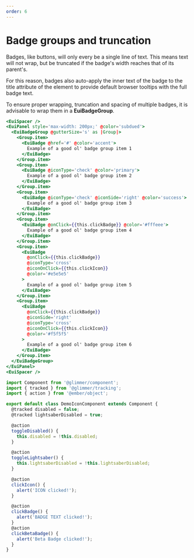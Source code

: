 ```yaml
---
order: 6
---
```


# Badge groups and truncation

<EuiText>
  <p>
Badges, like buttons, will only every be a single line of text. This means text will not wrap, but be truncated if the badge's width reaches that of its parent's.

For this reason, badges also auto-apply the inner text of the badge to the <EuiCode>title</EuiCode> attribute of the element to provide default browser tooltips with the full badge text.

To ensure proper wrapping, truncation and spacing of multiple badges, it is advisable to wrap them in a <strong>EuiBadgeGroup</strong>.

  </p>
</EuiText>

```hbs template
<EuiSpacer />
<EuiPanel style='max-width: 200px;' @color='subdued'>
  <EuiBadgeGroup @gutterSize='s' as |Group|>
    <Group.item>
      <EuiBadge @href='#' @color='accent'>
        Example of a good ol' badge group item 1
      </EuiBadge>
    </Group.item>
    <Group.item>
      <EuiBadge @iconType='check' @color='primary'>
        Example of a good ol' badge group item 2
      </EuiBadge>
    </Group.item>
    <Group.item>
      <EuiBadge @iconType='check' @iconSide='right' @color='success'>
        Example of a good ol' badge group item 3
      </EuiBadge>
    </Group.item>
    <Group.item>
      <EuiBadge @onClick={{this.clickBadge}} @color='#fffeee'>
        Example of a good ol' badge group item 4
      </EuiBadge>
    </Group.item>
    <Group.item>
      <EuiBadge
        @onClick={{this.clickBadge}}
        @iconType='cross'
        @iconOnClick={{this.clickIcon}}
        @color='#e5e5e5'
      >
        Example of a good ol' badge group item 5
      </EuiBadge>
    </Group.item>
    <Group.item>
      <EuiBadge
        @onClick={{this.clickBadge}}
        @iconSide='right'
        @iconType='cross'
        @iconOnClick={{this.clickIcon}}
        @color='#f5f5f5'
      >
        Example of a good ol' badge group item 6
      </EuiBadge>
    </Group.item>
  </EuiBadgeGroup>
</EuiPanel>
<EuiSpacer />
```

```js component
import Component from '@glimmer/component';
import { tracked } from '@glimmer/tracking';
import { action } from '@ember/object';

export default class DemoIconComponent extends Component {
  @tracked disabled = false;
  @tracked lightsaberDisabled = true;

  @action
  toggleDisabled() {
    this.disabled = !this.disabled;
  }

  @action
  toggleLightsaber() {
    this.lightsaberDisabled = !this.lightsaberDisabled;
  }

  @action
  clickIcon() {
    alert('ICON clicked!');
  }

  @action
  clickBadge() {
    alert('BADGE TEXT clicked!');
  }
  @action
  clickBetaBadge() {
    alert('Beta Badge clicked!');
  }
}
```

